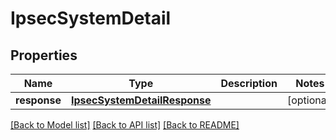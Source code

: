 # IpsecSystemDetail

## Properties
Name | Type | Description | Notes
------------ | ------------- | ------------- | -------------
**response** | [**IpsecSystemDetailResponse**](IpsecSystemDetailResponse.md) |  | [optional] 

[[Back to Model list]](../README.md#documentation-for-models) [[Back to API list]](../README.md#documentation-for-api-endpoints) [[Back to README]](../README.md)


